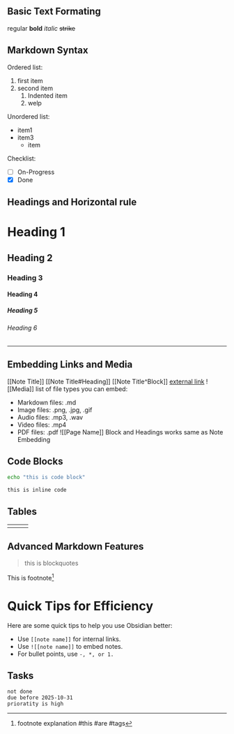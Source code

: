 ## Basic Text Formating
regular
**bold**
*italic*
~~strike~~

## Markdown Syntax
Ordered list:
1. first item
2. second item
	1. Indented item
	2. welp

Unordered list:
- item1
- item3
	- item

Checklist:
- [ ] On-Progress
- [x] Done

## Headings and Horizontal rule
# Heading 1
## Heading 2
### Heading 3
#### Heading 4
##### Heading 5
###### Heading 6
---

## Embedding Links and Media

[[Note Title]]
[[Note Title#Heading]]
[[Note Title^Block]]
[external link](https://example.com)
![[Media]]
list of file types you can embed:
- Markdown files: .md
- Image files: .png, .jpg, .gif
- Audio files: .mp3, .wav
- Video files: .mp4
- PDF files: .pdf
![[Page Name]]
Block and Headings works same as Note Embedding

## Code Blocks
```bash
echo "this is code block"
```

`this is inline code`

## Tables

|     |     |     |
| --- | --- | --- |
|     |     |     |

## Advanced Markdown Features

> this is blockquotes

This  is footnote[^1]
[^1]: footnote explanation
#this #are #tags


# Quick Tips for Efficiency
Here are some quick tips to help you use Obsidian better:
- Use `[[note name]]` for internal links.
- Use `![[note name]]` to embed notes.
- For bullet points, use `-, *, or 1.`

## Tasks

```tasks
not done
due before 2025-10-31
prioratity is high
```
